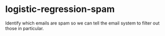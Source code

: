 # logistic-regression-spam
Identify which emails are spam so we can tell the email system to filter out those in particular.
